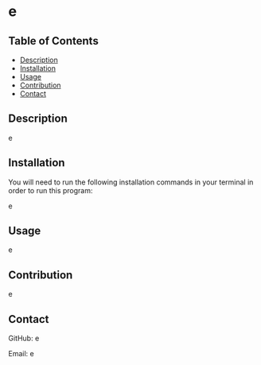 # e

## Table of Contents
* [Description](#description)
* [Installation](#installation)
* [Usage](#usage)
* [Contribution](#contribution)
* [Contact](#contact)

## Description
e

## Installation
You will need to run the following installation commands in your terminal in order to run this program:

e

## Usage

e

## Contribution

e

## Contact

GitHub: e

Email: e